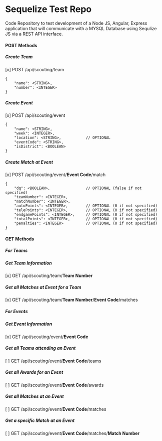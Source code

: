 # Sequelize Test Repo

Code Repository to test development of a Node JS, Angular, Express application that will communicate with a MYSQL Database using Sequlize JS via a REST API interface.

#### POST Methods
##### Create Team
[x] POST /api/scouting/team
```
{
	"name": <STRING>,
	"number": <INTEGER>
}
```
##### Create Event
[x] POST /api/scouting/event
```
{
	"name": <STRING>,
	"week": <INTEGER>,
	"location": <STRING>,			// OPTIONAL
	"eventCode": <STRING>,
	"isDistrict": <BOOLEAN>
}
```
##### Create Match at Event
[x] POST /api/scouting/event/**Event Code**/match
```
{
	"dq": <BOOLEAN>,				// OPTIONAL (false if not specified)
	"teamNumber": <INTEGER>,
	"matchNumber": <INTEGER>,
	"autoPoints": <INTEGER>,		// OPTIONAL (0 if not specified)
	"telePoints": <INTEGER>,		// OPTIONAL (0 if not specified)
	"endgamePoints": <INTEGER>,		// OPTIONAL (0 if not specified)
	"totalPoints": <INTEGER>,		// OPTIONAL (0 if not specified)
	"penalties": <INTEGER>			// OPTIONAL (0 if not specified)
}
```

#### GET Methods
##### For Teams
##### Get Team Information
[x] GET /api/scouting/team/**Team Number**
##### Get all Matches at Event for a Team
[x] GET /api/scouting/team/**Team Number**/**Event Code**/matches
##### For Events
##### Get Event Information
[x] GET /api/scouting/event/**Event Code**
##### Get all Teams attending an Event
[ ] GET /api/scouting/event/**Event Code**/teams
##### Get all Awards for an Event
[ ] GET /api/scouting/event/**Event Code**/awards
##### Get all Matches at an Event
[ ] GET /api/scouting/event/**Event Code**/matches
##### Get a specific Match at an Event
[ ] GET /api/scouting/event/**Event Code**/matches/**Match Number**